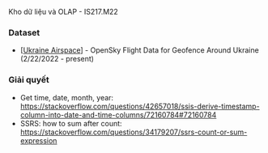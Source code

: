 Kho dữ liệu và OLAP - IS217.M22
### Dataset
- [[Ukraine Airspace](https://www.kaggle.com/rtwillett/ukrainian-airspace)] - OpenSky Flight Data for Geofence Around Ukraine (2/22/2022 - present)
### Giải quyết
- Get time, date, month, year: https://stackoverflow.com/questions/42657018/ssis-derive-timestamp-column-into-date-and-time-columns/72160784#72160784
- SSRS: how to sum after count: https://stackoverflow.com/questions/34179207/ssrs-count-or-sum-expression
